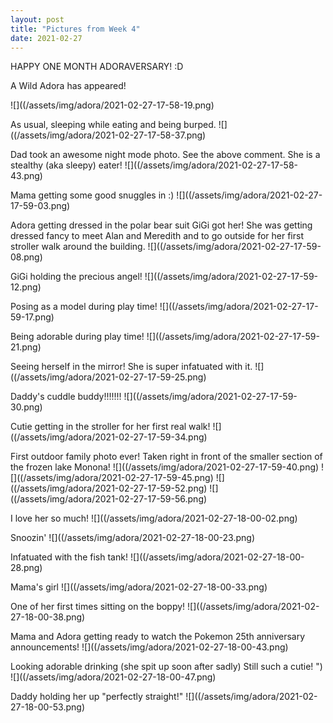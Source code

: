 ```yaml
---
layout: post
title: "Pictures from Week 4"
date: 2021-02-27
---
```


HAPPY ONE MONTH ADORAVERSARY! :D

A Wild Adora has appeared!

![]((/assets/img/adora/2021-02-27-17-58-19.png)

As usual, sleeping while eating and being burped.
![]((/assets/img/adora/2021-02-27-17-58-37.png)

Dad took an awesome night mode photo. See the above comment. She is a stealthy (aka sleepy) eater!
![]((/assets/img/adora/2021-02-27-17-58-43.png)

Mama getting some good snuggles in :)
![]((/assets/img/adora/2021-02-27-17-59-03.png)

Adora getting dressed in the polar bear suit GiGi got her! She was getting dressed fancy to meet Alan and Meredith and to go outside for her first stroller walk around the building. 
![]((/assets/img/adora/2021-02-27-17-59-08.png)

GiGi holding the precious angel!
![]((/assets/img/adora/2021-02-27-17-59-12.png)

Posing as a model during play time!
![]((/assets/img/adora/2021-02-27-17-59-17.png)

Being adorable during play time!
![]((/assets/img/adora/2021-02-27-17-59-21.png)

Seeing herself in the mirror! She is super infatuated with it.
![]((/assets/img/adora/2021-02-27-17-59-25.png)

Daddy's cuddle buddy!!!!!!!
![]((/assets/img/adora/2021-02-27-17-59-30.png)

Cutie getting in the stroller for her first real walk!
![]((/assets/img/adora/2021-02-27-17-59-34.png)

First outdoor family photo ever! Taken right in front of the smaller section of the frozen lake Monona!
![]((/assets/img/adora/2021-02-27-17-59-40.png)
![]((/assets/img/adora/2021-02-27-17-59-45.png)
![]((/assets/img/adora/2021-02-27-17-59-52.png)
![]((/assets/img/adora/2021-02-27-17-59-56.png)

I love her so much!
![]((/assets/img/adora/2021-02-27-18-00-02.png)

Snoozin'
![]((/assets/img/adora/2021-02-27-18-00-23.png)

Infatuated with the fish tank!
![]((/assets/img/adora/2021-02-27-18-00-28.png)

Mama's girl
![]((/assets/img/adora/2021-02-27-18-00-33.png)

One of her first times sitting on the boppy!
![]((/assets/img/adora/2021-02-27-18-00-38.png)

Mama and Adora getting ready to watch the Pokemon 25th anniversary announcements!
![]((/assets/img/adora/2021-02-27-18-00-43.png)

Looking adorable drinking (she spit up soon after sadly) Still such a cutie! ")
![]((/assets/img/adora/2021-02-27-18-00-47.png)

Daddy holding her up "perfectly straight!"
![]((/assets/img/adora/2021-02-27-18-00-53.png)